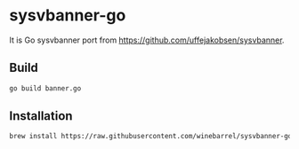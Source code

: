 # sysvbanner-go

It is Go sysvbanner port from https://github.com/uffejakobsen/sysvbanner.

## Build

```sh
go build banner.go
```

## Installation

```sh
brew install https://raw.githubusercontent.com/winebarrel/sysvbanner-go/master/homebrew/sysvbanner-go.rb
```
